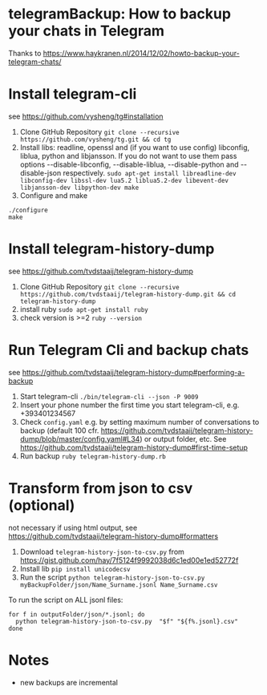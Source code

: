 # telegramBackup: How to backup your chats in Telegram
Thanks to https://www.haykranen.nl/2014/12/02/howto-backup-your-telegram-chats/

# Install telegram-cli
see https://github.com/vysheng/tg#installation

1. Clone GitHub Repository ```git clone --recursive https://github.com/vysheng/tg.git && cd tg```
2. Install libs: readline, openssl and (if you want to use config) libconfig, liblua, python and libjansson. If you do not want to use them pass options --disable-libconfig, --disable-liblua, --disable-python and --disable-json respectively.
```sudo apt-get install libreadline-dev libconfig-dev libssl-dev lua5.2 liblua5.2-dev libevent-dev libjansson-dev libpython-dev make```
3. Configure and make
``` 
./configure 
make
```

# Install telegram-history-dump
see https://github.com/tvdstaaij/telegram-history-dump

1. Clone GitHub Repository
```git clone --recursive https://github.com/tvdstaaij/telegram-history-dump.git && cd telegram-history-dump```
2. install ruby 
```sudo apt-get install ruby```
3. check version is >=2
```ruby --version```

# Run Telegram Cli and backup chats
see https://github.com/tvdstaaij/telegram-history-dump#performing-a-backup

1. Start telegram-cli
```./bin/telegram-cli --json -P 9009```
2. Insert your phone number the first time you start telegram-cli, e.g. +393401234567
3. Check ```config.yaml``` e.g. by setting maximum number of conversations to backup (default 100 cfr. https://github.com/tvdstaaij/telegram-history-dump/blob/master/config.yaml#L34) or output folder, etc. See https://github.com/tvdstaaij/telegram-history-dump#first-time-setup
4. Run backup ```ruby telegram-history-dump.rb```

# Transform from json to csv (optional)
not necessary if using html output, see https://github.com/tvdstaaij/telegram-history-dump#formatters

1. Download ```telegram-history-json-to-csv.py``` from https://gist.github.com/hay/7f5124f9992038d6c1ed00e1ed52772f
2. Install lib ```pip install unicodecsv```
3. Run the script ```python telegram-history-json-to-csv.py myBackupFolder/json/Name_Surname.jsonl Name_Surname.csv```

To run the script on ALL jsonl files:
```
for f in outputFolder/json/*.jsonl; do
  python telegram-history-json-to-csv.py  "$f" "${f%.jsonl}.csv"
done
```


# Notes
* new backups are incremental
